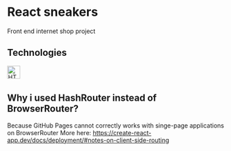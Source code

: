 # React sneakers

Front end internet shop project

## Technologies

<img src="https://upload.wikimedia.org/wikipedia/commons/thumb/3/38/HTML5_Badge.svg/800px-HTML5_Badge.svg.png" alt="HTML logo" width="30" height="30">
<img src="" alt >

## Why i used HashRouter instead of BrowserRouter?

Because GitHub Pages cannot correctly works with singe-page applications on BrowserRouter
More here: https://create-react-app.dev/docs/deployment/#notes-on-client-side-routing

